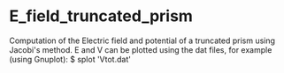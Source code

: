 # E_field_truncated_prism
Computation of the Electric field and potential of a truncated prism using Jacobi's method.
E and V can be plotted using the dat files, for example (using Gnuplot):
$ splot 'Vtot.dat'
